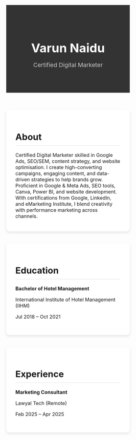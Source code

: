 <!DOCTYPE html>
<html lang="en">
<head>
  <meta charset="UTF-8">
  <meta name="viewport" content="width=device-width, initial-scale=1.0">
  <title>Varun Naidu - Portfolio Website</title>
  <style>
    * {
      margin: 0;
      padding: 0;
      box-sizing: border-box;
    }

    body {
      font-family: Arial, sans-serif;
      line-height: 1.6;
      color: #333;
      background-color: #f9f9f9;
      padding: 20px;
    }

    header {
      background: #333;
      color: #fff;
      padding: 60px 20px;
      text-align: center;
    }

    header h1 {
      font-size: 2.5rem;
      margin-bottom: 10px;
    }

    header p {
      font-size: 1.2rem;
      color: #ccc;
    }

    .section {
      max-width: 800px;
      margin: 40px auto;
      background: #fff;
      padding: 30px;
      border-radius: 10px;
      box-shadow: 0 4px 10px rgba(0, 0, 0, 0.1);
    }

    .section h2 {
      font-size: 1.8rem;
      margin-bottom: 20px;
      border-bottom: 2px solid #eee;
      padding-bottom: 10px;
    }

    .section p,
    .section li {
      font-size: 1rem;
      margin-bottom: 10px;
    }

    .edu-exp {
      margin-bottom: 20px;
    }

    @media (max-width: 600px) {
      header h1 {
        font-size: 2rem;
      }

      .section {
        padding: 20px;
      }
    }
  </style>
</head>
<body>
  <header>
    <h1>Varun Naidu</h1>
    <p>Certified Digital Marketer</p>
  </header>

  <section class="section" id="about">
    <h2>About</h2>
    <p>
      Certified Digital Marketer skilled in Google Ads, SEO/SEM, content strategy, and website optimisation. I create high-converting campaigns, engaging content, and data-driven strategies to help brands grow. Proficient in Google & Meta Ads, SEO tools, Canva, Power BI, and website development. With certifications from Google, LinkedIn, and eMarketing Institute, I blend creativity with performance marketing across channels.
    </p>
  </section>

  <section class="section" id="education">
    <h2>Education</h2>
    <div class="edu-exp">
      <p><strong>Bachelor of Hotel Management</strong></p>
      <p>International Institute of Hotel Management (IIHM)</p>
      <p>Jul 2018 – Oct 2021</p>
    </div>
  </section>

  <section class="section" id="experience">
    <h2>Experience</h2>
    <div class="edu-exp">
      <p><strong>Marketing Consultant</strong></p>
      <p>Lawyal Tech (Remote)</p>
      <p>Feb 2025 – Apr 2025</p>
    </div>
  </section>
</body>
</html>
